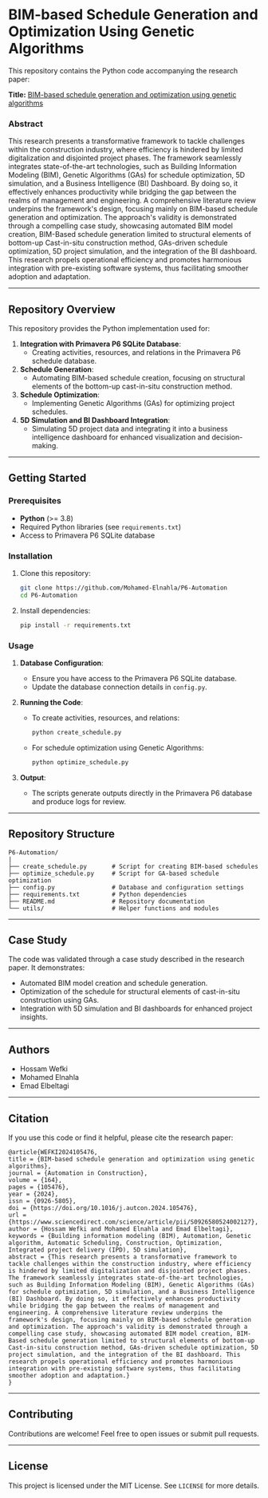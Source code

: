 # BIM-based Schedule Generation and Optimization Using Genetic Algorithms

This repository contains the Python code accompanying the research paper:

**Title:** [BIM-based schedule generation and optimization using genetic algorithms](https://www.sciencedirect.com/science/article/abs/pii/S0926580524002127?via%3Dihub)

### Abstract
This research presents a transformative framework to tackle challenges within the construction industry, where efficiency is hindered by limited digitalization and disjointed project phases. The framework seamlessly integrates state-of-the-art technologies, such as Building Information Modeling (BIM), Genetic Algorithms (GAs) for schedule optimization, 5D simulation, and a Business Intelligence (BI) Dashboard. By doing so, it effectively enhances productivity while bridging the gap between the realms of management and engineering. A comprehensive literature review underpins the framework's design, focusing mainly on BIM-based schedule generation and optimization. The approach's validity is demonstrated through a compelling case study, showcasing automated BIM model creation, BIM-Based schedule generation limited to structural elements of bottom-up Cast-in-situ construction method, GAs-driven schedule optimization, 5D project simulation, and the integration of the BI dashboard. This research propels operational efficiency and promotes harmonious integration with pre-existing software systems, thus facilitating smoother adoption and adaptation.

---

## Repository Overview
This repository provides the Python implementation used for:

1. **Integration with Primavera P6 SQLite Database**:
   - Creating activities, resources, and relations in the Primavera P6 schedule database.
2. **Schedule Generation**:
   - Automating BIM-based schedule creation, focusing on structural elements of the bottom-up cast-in-situ construction method.
3. **Schedule Optimization**:
   - Implementing Genetic Algorithms (GAs) for optimizing project schedules.
4. **5D Simulation and BI Dashboard Integration**:
   - Simulating 5D project data and integrating it into a business intelligence dashboard for enhanced visualization and decision-making.

---

## Getting Started

### Prerequisites
- **Python** (>= 3.8)
- Required Python libraries (see `requirements.txt`)
- Access to Primavera P6 SQLite database

### Installation
1. Clone this repository:
   ```bash
   git clone https://github.com/Mohamed-Elnahla/P6-Automation
   cd P6-Automation
   ```
2. Install dependencies:
   ```bash
   pip install -r requirements.txt
   ```

### Usage
1. **Database Configuration**:
   - Ensure you have access to the Primavera P6 SQLite database.
   - Update the database connection details in `config.py`.

2. **Running the Code**:
   - To create activities, resources, and relations:
     ```bash
     python create_schedule.py
     ```
   - For schedule optimization using Genetic Algorithms:
     ```bash
     python optimize_schedule.py
     ```

3. **Output**:
   - The scripts generate outputs directly in the Primavera P6 database and produce logs for review.

---

## Repository Structure
```
P6-Automation/
|
├── create_schedule.py       # Script for creating BIM-based schedules
├── optimize_schedule.py     # Script for GA-based schedule optimization
├── config.py                # Database and configuration settings
├── requirements.txt         # Python dependencies
├── README.md                # Repository documentation
└── utils/                   # Helper functions and modules
```

---

## Case Study
The code was validated through a case study described in the research paper. It demonstrates:
- Automated BIM model creation and schedule generation.
- Optimization of the schedule for structural elements of cast-in-situ construction using GAs.
- Integration with 5D simulation and BI dashboards for enhanced project insights.

---

## Authors
- Hossam Wefki
- Mohamed Elnahla
- Emad Elbeltagi

---

## Citation
If you use this code or find it helpful, please cite the research paper:

```
@article{WEFKI2024105476,
title = {BIM-based schedule generation and optimization using genetic algorithms},
journal = {Automation in Construction},
volume = {164},
pages = {105476},
year = {2024},
issn = {0926-5805},
doi = {https://doi.org/10.1016/j.autcon.2024.105476},
url = {https://www.sciencedirect.com/science/article/pii/S0926580524002127},
author = {Hossam Wefki and Mohamed Elnahla and Emad Elbeltagi},
keywords = {Building information modeling (BIM), Automation, Genetic algorithm, Automatic Scheduling, Construction, Optimization, Integrated project delivery (IPD), 5D simulation},
abstract = {This research presents a transformative framework to tackle challenges within the construction industry, where efficiency is hindered by limited digitalization and disjointed project phases. The framework seamlessly integrates state-of-the-art technologies, such as Building Information Modeling (BIM), Genetic Algorithms (GAs) for schedule optimization, 5D simulation, and a Business Intelligence (BI) Dashboard. By doing so, it effectively enhances productivity while bridging the gap between the realms of management and engineering. A comprehensive literature review underpins the framework's design, focusing mainly on BIM-based schedule generation and optimization. The approach's validity is demonstrated through a compelling case study, showcasing automated BIM model creation, BIM-Based schedule generation limited to structural elements of bottom-up Cast-in-situ construction method, GAs-driven schedule optimization, 5D project simulation, and the integration of the BI dashboard. This research propels operational efficiency and promotes harmonious integration with pre-existing software systems, thus facilitating smoother adoption and adaptation.}
}
```

---

## Contributing
Contributions are welcome! Feel free to open issues or submit pull requests.

---

## License
This project is licensed under the MIT License. See `LICENSE` for more details.

